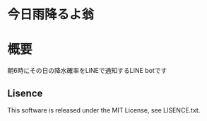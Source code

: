 # 今日雨降るよ翁

# 概要
朝6時にその日の降水確率をLINEで通知するLINE botです

## Lisence
This software is released under the MIT License, see LISENCE.txt.
